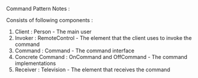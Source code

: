 Command Pattern Notes :

Consists of following components :

1. Client : Person - The main user
2. Invoker : RemoteControl - The element that the client uses to invoke the command
3. Command : Command - The command interface
4. Concrete Command : OnCommand and OffCommand - The command implementations
5. Receiver : Television - The element that receives the command 